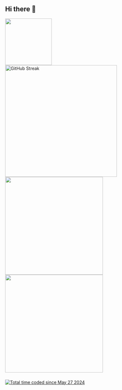 ## Hi there 👋
<!--
**zzyking/zzyking** is a ✨ _special_ ✨ repository because its `README.md` (this file) appears on your GitHub profile.

Here are some ideas to get you started:

- 🔭 I’m currently working on ...
- 🌱 I’m currently learning ...
- 👯 I’m looking to collaborate on ...
- 🤔 I’m looking for help with ...
- 💬 Ask me about ...
- 📫 How to reach me: ...
- 😄 Pronouns: ...
- ⚡ Fun fact: ...
-->                  

<a href="https://github.com/anuraghazra/github-readme-stats">
  <img height=150 align="center" src="https://github-readme-stats.vercel.app/api?username=zzyking&border_radius=6&hide_border=true&show_icons=true&count_private=true&card_width=340&theme=tokyonight" />
</a>
<a href="https://git.io/streak-stats">
<img width=360 align="center" src="https://streak-stats.demolab.com?user=zzyking&border_radius=6&theme=tokyonight&hide_border=true&date_format=n%2Fj%5B%2FY%5D&card_width=480&card_height=200" alt="GitHub Streak" />
</a>
<br/>
<a href="https://github.com/anuraghazra/github-readme-stats">
  <img height=315 align="center" src="https://github-readme-stats.vercel.app/api/wakatime?username=@zzyking&layout=compact&border_radius=6&hide_border=true&theme=tokyonight&langs_count=20") />
</a>
<a href="https://github.com/anuraghazra/github-readme-stats">
  <img height=315 align="center" src="https://github-readme-stats.vercel.app/api/top-langs?username=zzyking&layout=donut-vertical&theme=tokyonight&border_radius=6&hide_border=true&langs_count=8" />
</a>

###

<a href="https://wakatime.com/@20a31768-9bdb-4af0-aca3-516f8a1c59bd"><img src="https://wakatime.com/badge/user/20a31768-9bdb-4af0-aca3-516f8a1c59bd.svg" alt="Total time coded since May 27 2024" /></a>


